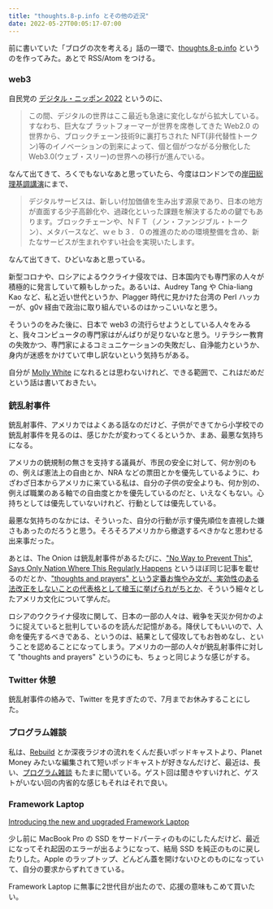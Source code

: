```yaml
---
title: "thoughts.8-p.info とその他の近況"
date: 2022-05-27T00:05:17-07:00
---
```

前に書いていた「ブログの次を考える」話の一環で、[thoughts.8-p.info](https://thoughts.8-p.info) というのを作ってみた。あとで RSS/Atom をつける。

### web3

自民党の [デジタル・ニッポン 2022](https://www.jimin.jp/news/policy/203427.html) というのに、

> この間、デジタルの世界はここ最近も急速に変化しながら拡大している。すなわち、巨大なプ ラットフォーマーが世界を席巻してきた Web2.0 の世界から、ブロックチェーン技術9に裏打ちされた NFT(非代替性トークン)等のイノベーションの到来によって、個と個がつながる分散化した Web3.0(ウェブ・スリー)の世界への移行が進んでいる。

なんて出てきて、ろくでもないなあと思っていたら、今度はロンドンでの[岸田総理基調講演](https://www.kantei.go.jp/jp/101_kishida/statement/2022/0505kichokoen.html)にまで、

> デジタルサービスは、新しい付加価値を生み出す源泉であり、日本の地方が直面する少子高齢化や、過疎化といった課題を解決するための鍵でもあります。ブロックチェーンや、ＮＦＴ（ノン・ファンジブル・トークン）、メタバースなど、ｗｅｂ３．０の推進のための環境整備を含め、新たなサービスが生まれやすい社会を実現いたします。

なんて出てきて、ひどいなあと思っている。

新型コロナや、ロシアによるウクライナ侵攻では、日本国内でも専門家の人々が積極的に発言していて頼もしかった。あるいは、Audrey Tang や Chia-liang Kao など、私と近い世代というか、Plagger 時代に見かけた台湾の Perl ハッカーが、g0v 経由で政治に取り組んでいるのはかっこいいなと思う。

そういうのをみた後に、日本で web3 の流行らせようとしている人々をみると、我々コンピュータの専門家はがんばりが足りないなと思う。リテラシー教育の失敗かつ、専門家によるコミュニケーションの失敗だし、自浄能力というか、身内が迷惑をかけていて申し訳ないという気持ちがある。

自分が [Molly White](https://www.mollywhite.net) になれるとは思わないけれど、できる範囲で、これはだめだという話は書いておきたい。

### 銃乱射事件

銃乱射事件、アメリカではよくある話なのだけど、子供ができてから小学校での銃乱射事件を見るのは、感じかたが変わってくるというか、まあ、最悪な気持ちになる。

アメリカの銃規制の無さを支持する議員が、市民の安全に対して、何か別のもの、例えば憲法上の自由とか、NRA などの票田とかを優先しているように、わざわざ日本からアメリカに来ている私は、自分の子供の安全よりも、何か別の、例えば職業のある軸での自由度とかを優先しているのだと、いえなくもない。心持ちとしては優先していないけれど、行動としては優先している。

最悪な気持ちのなかには、そういった、自分の行動が示す優先順位を直視した嫌さもあったのだろうと思う。そろそろアメリカから撤退するべきかなと思わせる出来事だった。

あとは、The Onion は銃乱射事件があるたびに、["No Way to Prevent This", Says Only Nation Where This Regularly Happens](https://en.wikipedia.org/wiki/%22No_Way_to_Prevent_This%22,_Says_Only_Nation_Where_This_Regularly_Happens) というほぼ同じ記事を載せるのだとか、["thoughts and prayers" という定番お悔やみ文が、実効性のある法改正をしないことの代表格として槍玉に挙げられがちとか](https://en.wikipedia.org/wiki/Thoughts_and_prayers#Criticism)、そういう細々としたアメリカ文化について学んだ。

ロシアのウクライナ侵攻に関して、日本の一部の人々は、戦争を天災か何かのように捉えていると批判しているのを読んだ記憶がある。降伏してもいいので、人命を優先するべきである、というのは、結果として侵攻してもお咎めなし、ということを認めることになってしまう。アメリカの一部の人々が銃乱射事件に対して "thoughts and prayers" というのにも、ちょっと同じような感じがする。

### Twitter 休憩

銃乱射事件の絡みで、Twitter を見すぎたので、7月までお休みすることにした。

### プログラム雑談

私は、[Rebuild](https://rebuild.fm) とか深夜ラジオの流れをくんだ長いポッドキャストより、Planet Money みたいな編集されて短いポッドキャストが好きなんだけど、最近は、長い、[プログラム雑談](https://anchor.fm/karino2) もたまに聞いている。ゲスト回は聞きやすいけれど、ゲストがいない回の内省的な感じもそれはそれで良い。

### Framework Laptop

[Introducing the new and upgraded Framework Laptop](https://frame.work)

少し前に MacBook Pro の SSD をサードパーティのものにしたんだけど、最近になってそれ起因のエラーが出るようになって、結局 SSD を純正のものに戻したりした。Apple のラップトップ、どんどん蓋を開けないひとのものになっていて、自分の要求からずれてきている。

Framework Laptop に無事に2世代目が出たので、応援の意味もこめて買いたい。
